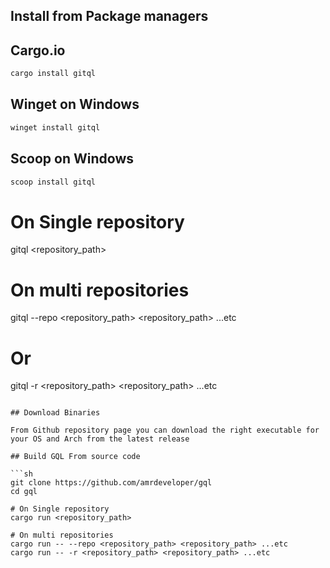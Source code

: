 ## Install from Package managers

## Cargo.io

```sh
cargo install gitql
```

## Winget on Windows

```sh
winget install gitql
```

## Scoop on Windows

```sh
scoop install gitql
```

# On Single repository
gitql <repository_path>

# On multi repositories
gitql --repo <repository_path> <repository_path> ...etc

# Or
gitql -r <repository_path> <repository_path> ...etc
```

## Download Binaries

From Github repository page you can download the right executable for your OS and Arch from the latest release

## Build GQL From source code

```sh
git clone https://github.com/amrdeveloper/gql
cd gql

# On Single repository
cargo run <repository_path>

# On multi repositories
cargo run -- --repo <repository_path> <repository_path> ...etc
cargo run -- -r <repository_path> <repository_path> ...etc
```
